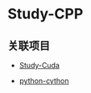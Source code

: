 # Study-CPP

## 关联项目

* [Study-Cuda](https://github.com/alisure-ml/Study-Cuda)

* [python-cython](https://github.com/alisure-ml/python-cython)

